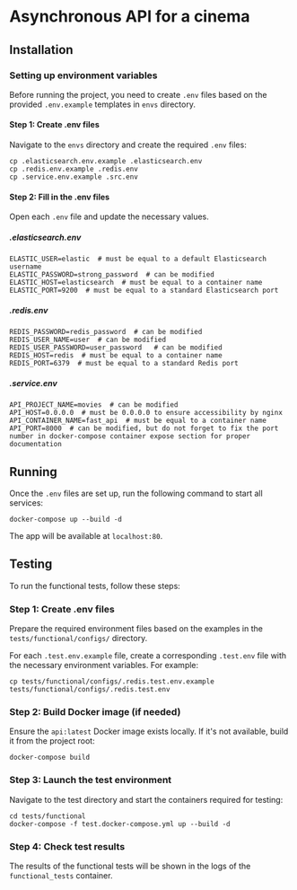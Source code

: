 # Asynchronous API for a cinema

## Installation

### Setting up environment variables

Before running the project, you need to create `.env` files based on the provided `.env.example` templates in `envs` directory.

#### Step 1: Create .env files

Navigate to the `envs` directory and create the required `.env` files:

    cp .elasticsearch.env.example .elasticsearch.env
    cp .redis.env.example .redis.env
    cp .service.env.example .src.env

#### Step 2: Fill in the .env files

Open each `.env` file and update the necessary values.

##### .elasticsearch.env

    ELASTIC_USER=elastic  # must be equal to a default Elasticsearch username
    ELASTIC_PASSWORD=strong_password  # can be modified
    ELASTIC_HOST=elasticsearch  # must be equal to a container name
    ELASTIC_PORT=9200  # must be equal to a standard Elasticsearch port


##### .redis.env

    REDIS_PASSWORD=redis_password  # can be modified
    REDIS_USER_NAME=user  # can be modified
    REDIS_USER_PASSWORD=user_password   # can be modified
    REDIS_HOST=redis  # must be equal to a container name
    REDIS_PORT=6379  # must be equal to a standard Redis port

##### .service.env

    API_PROJECT_NAME=movies  # can be modified
    API_HOST=0.0.0.0  # must be 0.0.0.0 to ensure accessibility by nginx
    API_CONTAINER_NAME=fast_api  # must be equal to a container name
    API_PORT=8000  # can be modified, but do not forget to fix the port number in docker-compose container expose section for proper documentation

## Running

Once the `.env` files are set up, run the following command to start all services:

    docker-compose up --build -d

The app will be available at `localhost:80`.

## Testing

To run the functional tests, follow these steps:

### Step 1: Create .env files
Prepare the required environment files based on the examples in the `tests/functional/configs/` directory.

For each `.test.env.example` file, create a corresponding `.test.env` file with the necessary environment variables. For example:


    cp tests/functional/configs/.redis.test.env.example tests/functional/configs/.redis.test.env


### Step 2: Build Docker image (if needed)
Ensure the `api:latest` Docker image exists locally. If it's not available, build it from the project root:

    docker-compose build

### Step 3: Launch the test environment

Navigate to the test directory and start the containers required for testing:

    cd tests/functional
    docker-compose -f test.docker-compose.yml up --build -d

### Step 4: Check test results

The results of the functional tests will be shown in the logs of the `functional_tests` container.
